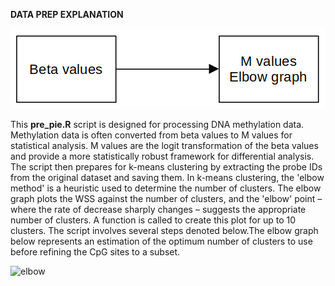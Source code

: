 
**DATA PREP EXPLANATION**

![in-out](https://github.com/gastonguaysiu/ML-AD-reclassification/blob/main/pre-processing/in_out.png?raw=true)

This **pre_pie.R** script is designed for processing DNA methylation data. Methylation data is often converted from beta values to M values for statistical analysis. M values are the logit transformation of the beta values and provide a more statistically robust framework for differential analysis. The script then prepares for k-means clustering by extracting the probe IDs from the original dataset and saving them. In k-means clustering, the 'elbow method' is a heuristic used to determine the number of clusters. The elbow graph plots the WSS against the number of clusters, and the 'elbow' point – where the rate of decrease sharply changes – suggests the appropriate number of clusters.  A function is called to create this plot for up to 10 clusters. The script involves several steps denoted below.The elbow graph below represents an estimation of the optimum number of clusters to use before refining the CpG sites to a subset.

![elbow](https://github.com/gastonguaysiu/ML-AD-reclassification/assets/57044794/99907bec-8728-430a-9d34-5794306be2a2)
